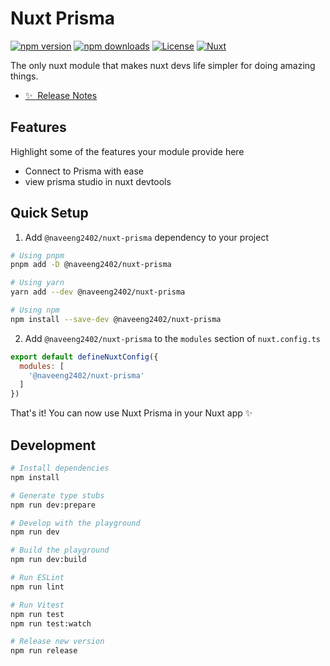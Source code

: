 <!--
Get your module up and running quickly.

Find and replace all on all files (CMD+SHIFT+F):
- Name: Nuxt Prisma
- Package name: @naveeng2402/nuxt-prisma
- Description: The only nuxt module that makes nuxt devs life simpler
-->

# Nuxt Prisma

[![npm version][npm-version-src]][npm-version-href]
[![npm downloads][npm-downloads-src]][npm-downloads-href]
[![License][license-src]][license-href]
[![Nuxt][nuxt-src]][nuxt-href]

The only nuxt module that makes nuxt devs life simpler for doing amazing things.

- [✨ &nbsp;Release Notes](/CHANGELOG.md)
<!-- - [🏀 Online playground](https://stackblitz.com/github/your-org/@naveeng2402/nuxt-prisma?file=playground%2Fapp.vue) -->
<!-- - [📖 &nbsp;Documentation](https://example.com) -->

## Features

Highlight some of the features your module provide here
- Connect to Prisma with ease
- view prisma studio in nuxt devtools

## Quick Setup

1. Add `@naveeng2402/nuxt-prisma` dependency to your project

```bash
# Using pnpm
pnpm add -D @naveeng2402/nuxt-prisma

# Using yarn
yarn add --dev @naveeng2402/nuxt-prisma

# Using npm
npm install --save-dev @naveeng2402/nuxt-prisma
```

2. Add `@naveeng2402/nuxt-prisma` to the `modules` section of `nuxt.config.ts`

```js
export default defineNuxtConfig({
  modules: [
    '@naveeng2402/nuxt-prisma'
  ]
})
```

That's it! You can now use Nuxt Prisma in your Nuxt app ✨

## Development

```bash
# Install dependencies
npm install

# Generate type stubs
npm run dev:prepare

# Develop with the playground
npm run dev

# Build the playground
npm run dev:build

# Run ESLint
npm run lint

# Run Vitest
npm run test
npm run test:watch

# Release new version
npm run release
```

<!-- Badges -->
[npm-version-src]: https://img.shields.io/npm/v/@naveeng2402/nuxt-prisma/latest.svg?style=flat&colorA=18181B&colorB=28CF8D
[npm-version-href]: https://npmjs.com/package/@naveeng2402/nuxt-prisma

[npm-downloads-src]: https://img.shields.io/npm/dm/@naveeng2402/nuxt-prisma.svg?style=flat&colorA=18181B&colorB=28CF8D
[npm-downloads-href]: https://npmjs.com/package/@naveeng2402/nuxt-prisma

[license-src]: https://img.shields.io/npm/l/@naveeng2402/nuxt-prisma.svg?style=flat&colorA=18181B&colorB=28CF8D
[license-href]: https://npmjs.com/package/@naveeng2402/nuxt-prisma

[nuxt-src]: https://img.shields.io/badge/Nuxt-18181B?logo=nuxt.js
[nuxt-href]: https://nuxt.com
